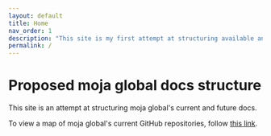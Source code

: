 ```yaml
---
layout: default
title: Home
nav_order: 1
description: "This site is my first attempt at structuring available and future docs for moja global."
permalink: /
---
```

# Proposed moja global docs structure

This site is an attempt at structuring moja global's current and future docs.

To view a map of moja global's current GitHub repositories, follow [this link](https://coggle.it/diagram/XvXuJhYkPIVpYBgV/t/available-content).
